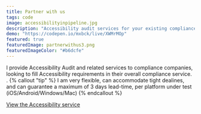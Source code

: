 ```yaml
---
title: Partner with us 
tags: code
image: accessibilityinpipeline.jpg
description: "Accessibility audit services for your existing compliance business."
demo: "https://codepen.io/mxbck/live/XWMrMOp"
featured: true
featuredImage: partnerwithus3.png
featuredImageColor: "#b6dcfe"
---
```


I provide Accessibility Audit and related services to compliance companies, looking to fill Accessibility requirements in their overall compliance service.
.
{% callout "tip" %}
I am very flexible, can accommodate tight dealines, and can guarantee a maximum of 3 days lead-time, per platform under test (iOS/Android/Windows/Mac)
{% endcallout %}

[View the Accessibility service](https://jaffamonkey.com/services/accessibility-audit/)